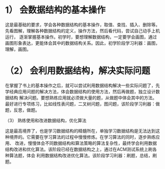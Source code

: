 


# 1） 会数据结构的基本操作

这是最基础的要求，学会各种数据结构的基本操作，取值、查找、插入、删除等。先看图解，理解各种数据结构的定义，操作方法，然后看代码，尝试自己动手上机运行，
逐渐掌握基本操作。初学时，要想理解数据结构，一定要学会画图，通过画图形象表达，更能体会其中的数据结构关系。因此，初学阶段学习利器：画图，理解，画图。

# （2） 会利用数据结构，解决实际问题

在掌握了书上的基本操作之后，就可以尝试利用数据结构解决一些实际问题了，先学经典应用问题的解决方法，体会数据结构的使用方法，然后再做题，独立设计数据结构
解决问题。要想熟练应用就必须做大量的题，从做题中体会其中的方法。最好进行专项练习，比如线性表问题，二叉树问题，图问题，该阶段学习利器：做题，反思，做题。

（3） 熟练使用和改进数据结构，优化算法

这是最高境界了，也是学习数据结构的精髓所在，单独学习数据结构是无法达到这种境界的。它需要在学习算法的过程中慢慢修炼。在学习算法的同时，逐步熟练应用、
改进，慢慢体会不同数据结构和算法策略的算法复杂性，最终学会利用数据结构改进和优化算法。该阶段已经在数据结构之上，通过在ACM测试系统上刷各种算法题，体会
利用数据结构改进优化算法。该阶段学习利器：刷题，总结，刷题。
